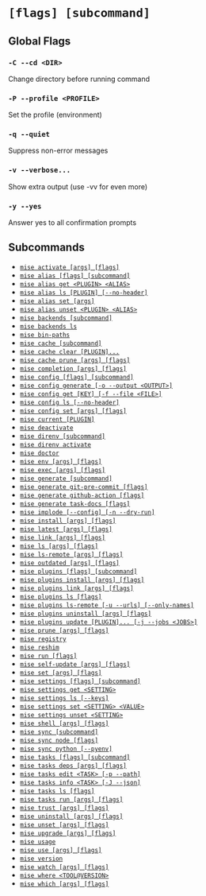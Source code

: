# `[flags] [subcommand]`

## Global Flags

### `-C --cd <DIR>`

Change directory before running command

### `-P --profile <PROFILE>`

Set the profile (environment)

### `-q --quiet`

Suppress non-error messages

### `-v --verbose...`

Show extra output (use -vv for even more)

### `-y --yes`

Answer yes to all confirmation prompts

## Subcommands

* [`mise activate [args] [flags]`](/cli/activate.md)
* [`mise alias [flags] [subcommand]`](/cli/alias.md)
* [`mise alias get <PLUGIN> <ALIAS>`](/cli/alias/get.md)
* [`mise alias ls [PLUGIN] [--no-header]`](/cli/alias/ls.md)
* [`mise alias set [args]`](/cli/alias/set.md)
* [`mise alias unset <PLUGIN> <ALIAS>`](/cli/alias/unset.md)
* [`mise backends [subcommand]`](/cli/backends.md)
* [`mise backends ls`](/cli/backends/ls.md)
* [`mise bin-paths`](/cli/bin-paths.md)
* [`mise cache [subcommand]`](/cli/cache.md)
* [`mise cache clear [PLUGIN]...`](/cli/cache/clear.md)
* [`mise cache prune [args] [flags]`](/cli/cache/prune.md)
* [`mise completion [args] [flags]`](/cli/completion.md)
* [`mise config [flags] [subcommand]`](/cli/config.md)
* [`mise config generate [-o --output <OUTPUT>]`](/cli/config/generate.md)
* [`mise config get [KEY] [-f --file <FILE>]`](/cli/config/get.md)
* [`mise config ls [--no-header]`](/cli/config/ls.md)
* [`mise config set [args] [flags]`](/cli/config/set.md)
* [`mise current [PLUGIN]`](/cli/current.md)
* [`mise deactivate`](/cli/deactivate.md)
* [`mise direnv [subcommand]`](/cli/direnv.md)
* [`mise direnv activate`](/cli/direnv/activate.md)
* [`mise doctor`](/cli/doctor.md)
* [`mise env [args] [flags]`](/cli/env.md)
* [`mise exec [args] [flags]`](/cli/exec.md)
* [`mise generate [subcommand]`](/cli/generate.md)
* [`mise generate git-pre-commit [flags]`](/cli/generate/git-pre-commit.md)
* [`mise generate github-action [flags]`](/cli/generate/github-action.md)
* [`mise generate task-docs [flags]`](/cli/generate/task-docs.md)
* [`mise implode [--config] [-n --dry-run]`](/cli/implode.md)
* [`mise install [args] [flags]`](/cli/install.md)
* [`mise latest [args] [flags]`](/cli/latest.md)
* [`mise link [args] [flags]`](/cli/link.md)
* [`mise ls [args] [flags]`](/cli/ls.md)
* [`mise ls-remote [args] [flags]`](/cli/ls-remote.md)
* [`mise outdated [args] [flags]`](/cli/outdated.md)
* [`mise plugins [flags] [subcommand]`](/cli/plugins.md)
* [`mise plugins install [args] [flags]`](/cli/plugins/install.md)
* [`mise plugins link [args] [flags]`](/cli/plugins/link.md)
* [`mise plugins ls [flags]`](/cli/plugins/ls.md)
* [`mise plugins ls-remote [-u --urls] [--only-names]`](/cli/plugins/ls-remote.md)
* [`mise plugins uninstall [args] [flags]`](/cli/plugins/uninstall.md)
* [`mise plugins update [PLUGIN]... [-j --jobs <JOBS>]`](/cli/plugins/update.md)
* [`mise prune [args] [flags]`](/cli/prune.md)
* [`mise registry`](/cli/registry.md)
* [`mise reshim`](/cli/reshim.md)
* [`mise run [flags]`](/cli/run.md)
* [`mise self-update [args] [flags]`](/cli/self-update.md)
* [`mise set [args] [flags]`](/cli/set.md)
* [`mise settings [flags] [subcommand]`](/cli/settings.md)
* [`mise settings get <SETTING>`](/cli/settings/get.md)
* [`mise settings ls [--keys]`](/cli/settings/ls.md)
* [`mise settings set <SETTING> <VALUE>`](/cli/settings/set.md)
* [`mise settings unset <SETTING>`](/cli/settings/unset.md)
* [`mise shell [args] [flags]`](/cli/shell.md)
* [`mise sync [subcommand]`](/cli/sync.md)
* [`mise sync node [flags]`](/cli/sync/node.md)
* [`mise sync python [--pyenv]`](/cli/sync/python.md)
* [`mise tasks [flags] [subcommand]`](/cli/tasks.md)
* [`mise tasks deps [args] [flags]`](/cli/tasks/deps.md)
* [`mise tasks edit <TASK> [-p --path]`](/cli/tasks/edit.md)
* [`mise tasks info <TASK> [-J --json]`](/cli/tasks/info.md)
* [`mise tasks ls [flags]`](/cli/tasks/ls.md)
* [`mise tasks run [args] [flags]`](/cli/tasks/run.md)
* [`mise trust [args] [flags]`](/cli/trust.md)
* [`mise uninstall [args] [flags]`](/cli/uninstall.md)
* [`mise unset [args] [flags]`](/cli/unset.md)
* [`mise upgrade [args] [flags]`](/cli/upgrade.md)
* [`mise usage`](/cli/usage.md)
* [`mise use [args] [flags]`](/cli/use.md)
* [`mise version`](/cli/version.md)
* [`mise watch [args] [flags]`](/cli/watch.md)
* [`mise where <TOOL@VERSION>`](/cli/where.md)
* [`mise which [args] [flags]`](/cli/which.md)
